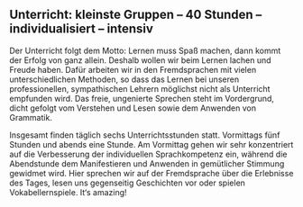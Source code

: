 Unterricht: kleinste Gruppen – 40 Stunden – individualisiert – intensiv
---

Der Unterricht folgt dem Motto: Lernen muss Spaß machen, dann kommt der Erfolg von ganz allein. Deshalb wollen wir beim Lernen lachen und Freude haben. Dafür arbeiten wir in den Fremdsprachen mit vielen unterschiedlichen Methoden, so dass das Lernen bei unseren professionellen, sympathischen Lehrern möglichst nicht als Unterricht empfunden wird. Das freie, ungenierte Sprechen steht im Vordergrund, dicht gefolgt vom Verstehen und Lesen sowie dem Anwenden von Grammatik.

Insgesamt finden täglich sechs Unterrichtsstunden statt. Vormittags fünf Stunden und abends eine Stunde. Am Vormittag gehen wir sehr konzentriert auf die Verbesserung der individuellen Sprachkompetenz ein, während die Abendstunde dem Manifestieren und Anwenden in gemütlicher Stimmung gewidmet wird. Hier sprechen wir auf der Fremdsprache über die Erlebnisse des Tages, lesen uns gegenseitig Geschichten vor oder spielen Vokabellernspiele. It‘s amazing!